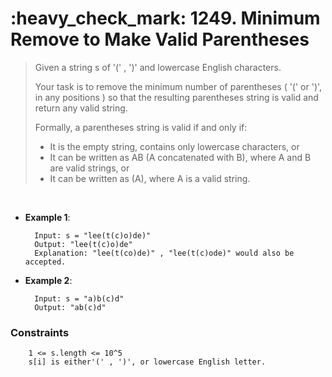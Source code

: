 <h1>:heavy_check_mark: 1249. Minimum Remove to Make Valid Parentheses</h1>
<blockquote>
Given a string s of '(' , ')' and lowercase English characters.

Your task is to remove the minimum number of parentheses ( '(' or ')', in any positions ) so that the resulting parentheses string is valid and return any valid string.

Formally, a parentheses string is valid if and only if:

* It is the empty string, contains only lowercase characters, or
* It can be written as AB (A concatenated with B), where A and B are valid strings, or
* It can be written as (A), where A is a valid string.
</blockquote><br>

* **Example 1**:<br>

        Input: s = "lee(t(c)o)de)"
        Output: "lee(t(c)o)de"
        Explanation: "lee(t(co)de)" , "lee(t(c)ode)" would also be accepted.
      
* **Example 2**:<br>

        Input: s = "a)b(c)d"
        Output: "ab(c)d"


### **Constraints**

        1 <= s.length <= 10^5
        s[i] is either'(' , ')', or lowercase English letter.